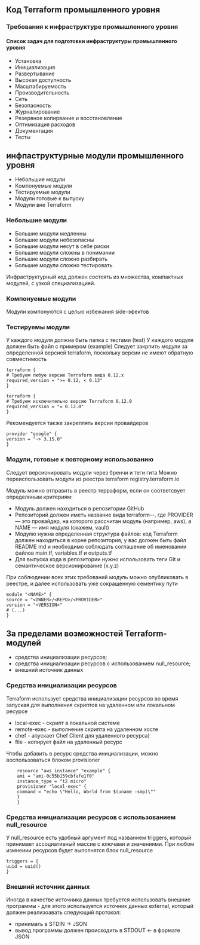 ## Код Terraform промышленного уровня

### Требования к инфраструктуре промышленного уровня

#### Список задач для подготовки инфраструктуры промышленного уровня
* Установка
* Инициализация
* Развертывание
* Высокая доступность
* Масштабируемость
* Производительность
* Сеть
* Безопасность
* Журналирование
* Резервное копирвание и восстановление
* Оптимизация расходов
* Документация
* Тесты


## инфпаструктурные модули промышленного уровня
* Небольшие модули
* Компонуемые модули
* Тестируемые модули
* Модули готовые к выпуску
* Модули вне Terraform

### Небольшие модули
* Большие модули медленны
* Большие модули небезопасны
* Большие модули несут в себе риски
* Большие модули сложны в понимании
* Большие модули сложно разбирать
* Большие модули сложно тестировать

Инфраструктурный код должен состоять из множества, компактных модулей, с узкой специализацией.


### Компонуемые модули
Модули компонуются с целью избежания side-эфектов

### Тестируемы модули
У каждого модуля должна быть папка с тестами (test)
У каждого модуля должен быть файл с примером (example)
Следует закрпить модули за определенной версией terraform, поскольку версии не имеют обратную совместимость

    terraform {
    # Требуем любую версию Terraform вида 0.12.x
    required_version = ">= 0.12, < 0.13"
    }

    terraform {
    # Требуем исключительно версию Terraform 0.12.0
    required_version = "= 0.12.0"
    }

Рекомендуется также закреплять версии провайдеров

    provider "google" {
    version = "~> 3.15.0"
    }

### Модули, готовые к повторному использованию
Следует версионировать модули через бренчи и теги гита
Можно переиспользовать модули из реестра terraform registry.terraform.io

Модуль можно отправить в реестр терраформ, если он соответсвует определнным критериям:
* Модуль должен находиться в репозитории GitHub 
* Репозиторий должен иметь название вида terraform-<PROVIDER>-<NAME>, где 
PROVIDER — это провайдер, на которого рассчитан модуль (например, aws), 
а NAME — имя модуля (скажем, vault) 
* Модулю нужна определенная структура файлов: код Terraform должен находиться в корне репозитория, у вас должен быть файл README md и необходимо соблюдать соглашение об именовании файлов main.tf, variables.tf 
и outputs.tf 
* Для выпуска кода в репозитории нужно использовать теги Git и семантическое 
версионирование (x.y.z) 


При соблюдении всех этих требований модуль можно опубликовать в реестре, и далее использовать уже сокращенную сементику пути

    module "<NAME>" {
    source = "<OWNER>/<REPO>/<PROVIDER>"
    version = "<VERSION>"
    # (...)
    }


## За пределами возможностей Terraform-модулей
* средства инициализации ресурсов;
* средства инициализации ресурсов с использованием null_resource;
* внешний источник данных 

### Средства инициализации ресурсов
Terraform использует средства инициализации ресурсов во время запуская для выполнения скриптов на удаленном или локальном ресурсе
* local-exec  - скрипт в локальной системе
* remote-exec - выполнение скрипта на удаленном хосте
* chef - апускает Chef Client для удаленного ресурса)
* file  - копирует файл на удаленный ресурс


Чтобы добавить в ресурс средства инициализации, можно воспользоваться блоком 
provisioner 

        resource "aws_instance" "example" {
        ami = "ami-0c55b159cbfafe1f0"
        instance_type = "t2 micro"
        provisioner "local-exec" {
        command = "echo \"Hello, World from $(uname -smp)\""
        }
        }

### Средства инициализации ресурсов с использованием null_resource
У null_resource есть удобный аргумент под названием triggers, который принимает ассоциативный массив с ключами и значениями. При любом измнеиии ресурсов будет выполнятся блок null_resource

    triggers = {
    uuid = uuid()
    }

### Внешний источник данных
Иногда в качестве источника данных требуется использовать  внешние программы - для этого используется источник данных external, который должен реализоавать следующий протокол:
*  принимать в  STDIN -> JSON
*  вывод программы должен происходить в STDOUT <- в формате JSON